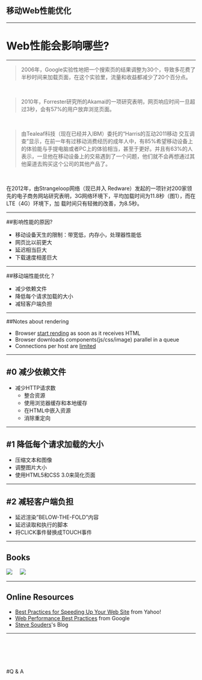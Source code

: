<section data-state="bg-cover">
    <style>
        .bg-cover body {background-image: url(//farm4.staticflickr.com/3254/3120186015_b5e4feaa19_b.jpg)}
    </style>
    <h1 style="bottom:15%;top:auto;">移动Web性能优化</h1>
</section>

<style>
.reveal li {
    margin: 1em 0;
}
</style>

--------------------

# Web性能会影响哪些?

-------------------------

>2006年，Google实验性地把一个搜索页的结果调整为30个，导致多花费了半秒时间来加载页面，在这个实验里，流量和收益都减少了20个百分点。

&nbsp;

>2010年，Forrester研究所的Akamai的一项研究表明，网页响应时间一旦超过3秒，会有57%的用户放弃浏览页面。

&nbsp;

>由Tealeaf科技（现在已经并入IBM）委托的“Harris的互动2011移动 交互调查”显示，在前一年有过移动消费经历的成年人中，有85%希望移动设备上的体验能与手提电脑或者PC上的体验相当，甚至于更好。并且有63%的人表示，一旦他在移动设备上的交易遇到了一个问题，他们就不会再想通过其他渠道去购买这个公司的其他产品了。

&nbsp;

在2012年，由Strangeloop网络（现已并入 Redware）发起的一项针对200家领先的电子商务网站研究表明，3G网络环境下，平均加载时间为11.8秒（图1），而在LTE（4G）环境下，加 载时间只有轻微的改善，为8.5秒。


-------------------------

##影响性能的原因?

* 移动设备天生的限制：带宽低，内存小，处理器性能低
* 网页比以前更大
* 延迟相当巨大
* 下载速度相差巨大

-----------------------

##移动端性能优化？

* 减少依赖文件
* 降低每个请求加载的大小
* 减轻客户端负担

-----------------------

##Notes about rendering

* Browser [start rending](http://www.yahoo.com/) as soon as it receives HTML
* Browser downloads components(js/css/image) parallel in a queue
* Connections per host are [limited](http://www.stevesouders.com/blog/2008/03/20/roundup-on-parallel-connections/)

-------------------

## #0 减少依赖文件 

* 减少HTTP请求数
  * 整合资源
  * 使用浏览器缓存和本地缓存
  * 在HTML中嵌入资源
  * 消除重定向

------------------

## #1 降低每个请求加载的大小

* 压缩文本和图像
* 调整图片大小
* 使用HTML5和CSS 3.0来简化页面

------------------

## #2 减轻客户端负担

* 延迟渲染”BELOW-THE-FOLD”内容
* 延迟读取和执行的脚本
* 将CLICK事件替换成TOUCH事件

------------------

## Books

<a href="http://search.safaribooksonline.com/book/web-development/9780596529307"><img src="http://akamaicovers.oreilly.com/images/9780596529307/lrg.jpg" style="max-width: 40%;display:inline-block;" /></a> &nbsp; &nbsp;
<a href="http://search.safaribooksonline.com/book/web-design-and-development/9780596803773"><img src="http://akamaicovers.oreilly.com/images/9780596522315/lrg.jpg" style="max-width:40%; display:inline-block" /></a>


------------------

## Online Resources

* [Best Practices for Speeding Up Your Web Site](http://developer.yahoo.com/performance/rules.html) from Yahoo! 
* [Web Performance Best Practices](https://developers.google.com/speed/docs/best-practices/rules_intro) from Google
* [Steve Souders](http://www.stevesouders.com/blog/)'s Blog

------------------

# &nbsp;

#Q & A
